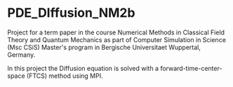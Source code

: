 # PDE_DIffusion_NM2b

Project for a term paper in the course Numerical Methods in Classical Field Theory and Quantum Mechanics as part of Computer Simulation in Science (Msc CSiS) Master's program in Bergische Universitaet Wuppertal, Germany. 

In this project the Diffusion equation is solved with a forward-time-center-space (FTCS) method using MPI.
